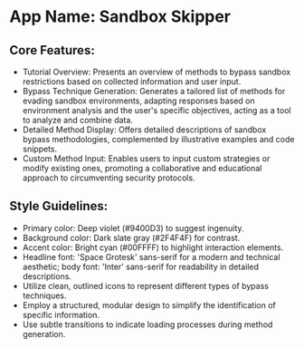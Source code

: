 # **App Name**: Sandbox Skipper

## Core Features:

- Tutorial Overview: Presents an overview of methods to bypass sandbox restrictions based on collected information and user input.
- Bypass Technique Generation: Generates a tailored list of methods for evading sandbox environments, adapting responses based on environment analysis and the user's specific objectives, acting as a tool to analyze and combine data.
- Detailed Method Display: Offers detailed descriptions of sandbox bypass methodologies, complemented by illustrative examples and code snippets.
- Custom Method Input: Enables users to input custom strategies or modify existing ones, promoting a collaborative and educational approach to circumventing security protocols.

## Style Guidelines:

- Primary color: Deep violet (#9400D3) to suggest ingenuity.
- Background color: Dark slate gray (#2F4F4F) for contrast.
- Accent color: Bright cyan (#00FFFF) to highlight interaction elements.
- Headline font: 'Space Grotesk' sans-serif for a modern and technical aesthetic; body font: 'Inter' sans-serif for readability in detailed descriptions.
- Utilize clean, outlined icons to represent different types of bypass techniques.
- Employ a structured, modular design to simplify the identification of specific information.
- Use subtle transitions to indicate loading processes during method generation.
